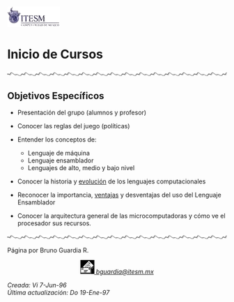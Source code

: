 # ![TEC](../../images/tec-ccmt.gif)

# Inicio de Cursos

![](../../images/waveline.gif)

## <a name="objetivo">Objetivos Específicos</a>

*   Presentación del grupo (alumnos y profesor)
*   Conocer las reglas del juego (políticas)
*   Entender los conceptos de:
    *   Lenguaje de máquina
    *   Lenguaje ensamblador
    *   Lenguajes de alto, medio y bajo nivel

*   Conocer la historia y [evolución](../Temas/clase02.md#evolucion) de los lenguajes computacionales
*   Reconocer la importancia, [ventajas](../Temas/clase02.md#ventajas) y desventajas del uso del Lenguaje Ensamblador
*   Conocer la arquitectura general de las microcomputadoras y cómo ve el procesador sus recursos.

![](../../images/waveline.gif)

Página por Bruno Guardia R.

<div align="center">

<center>

<address>

[![Correo](../../images/mail.gif) bguardia@itesm.mx](mailto:bguardia@campus.ccm.itesm.mx) </address>

</center>

</div>

_Creada: Vi 7-Jun-96_  
_Última actualización: Do 19-Ene-97_